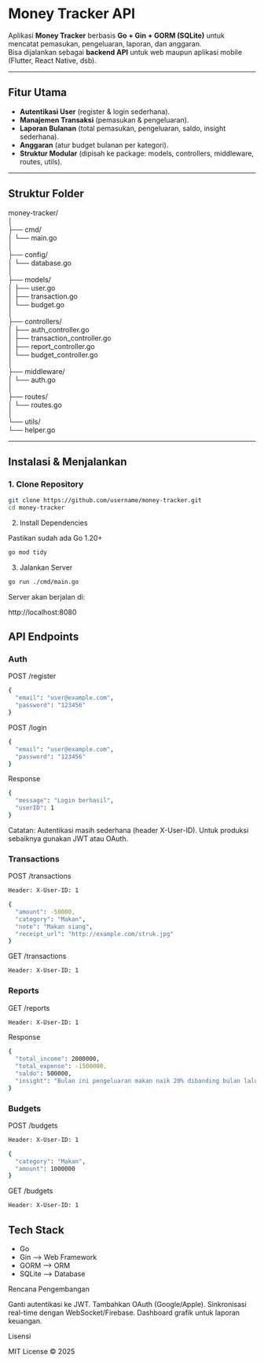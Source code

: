 # Money Tracker API

Aplikasi **Money Tracker** berbasis **Go + Gin + GORM (SQLite)** untuk mencatat pemasukan, pengeluaran, laporan, dan anggaran.  
Bisa dijalankan sebagai **backend API** untuk web maupun aplikasi mobile (Flutter, React Native, dsb).  

---

## Fitur Utama
- **Autentikasi User** (register & login sederhana).
- **Manajemen Transaksi** (pemasukan & pengeluaran).
- **Laporan Bulanan** (total pemasukan, pengeluaran, saldo, insight sederhana).
- **Anggaran** (atur budget bulanan per kategori).
- **Struktur Modular** (dipisah ke package: models, controllers, middleware, routes, utils).

---

## Struktur Folder
money-tracker/  
│  
├── cmd/  
│ └── main.go  
│  
├── config/  
│ └── database.go  
│  
├── models/  
│ ├── user.go  
│ ├── transaction.go  
│ └── budget.go  
│  
├── controllers/  
│ ├── auth_controller.go  
│ ├── transaction_controller.go  
│ ├── report_controller.go  
│ └── budget_controller.go  
│  
├── middleware/  
│ └── auth.go  
│  
├── routes/  
│ └── routes.go  
│  
└── utils/  
└── helper.go  


---

## Instalasi & Menjalankan

### 1. Clone Repository
```bash
git clone https://github.com/username/money-tracker.git
cd money-tracker
```

2. Install Dependencies

Pastikan sudah ada Go 1.20+
```bash
go mod tidy
```

3. Jalankan Server
```bash
go run ./cmd/main.go
```

Server akan berjalan di:

http://localhost:8080

## API Endpoints
### Auth

POST /register
```bash
{
  "email": "user@example.com",
  "password": "123456"
}
```

POST /login
```bash
{
  "email": "user@example.com",
  "password": "123456"
}
```

Response
```bash
{
  "message": "Login berhasil",
  "userID": 1
}
```
Catatan: Autentikasi masih sederhana (header X-User-ID).
Untuk produksi sebaiknya gunakan JWT atau OAuth.

### Transactions

POST /transactions

```bash
Header: X-User-ID: 1

{
  "amount": -50000,
  "category": "Makan",
  "note": "Makan siang",
  "receipt_url": "http://example.com/struk.jpg"
}
```

GET /transactions
```bash
Header: X-User-ID: 1
```
### Reports

GET /reports
```bash
Header: X-User-ID: 1
```
Response
```bash
{
  "total_income": 2000000,
  "total_expense": -1500000,
  "saldo": 500000,
  "insight": "Bulan ini pengeluaran makan naik 20% dibanding bulan lalu."
}
```
### Budgets

POST /budgets
```bash
Header: X-User-ID: 1

{
  "category": "Makan",
  "amount": 1000000
}
```

GET /budgets
```bash
Header: X-User-ID: 1
```

## Tech Stack

- Go
- Gin –> Web Framework
- GORM –> ORM
- SQLite –> Database

Rencana Pengembangan

 Ganti autentikasi ke JWT.
 Tambahkan OAuth (Google/Apple).
 Sinkronisasi real-time dengan WebSocket/Firebase.
 Dashboard grafik untuk laporan keuangan.

Lisensi

MIT License © 2025
